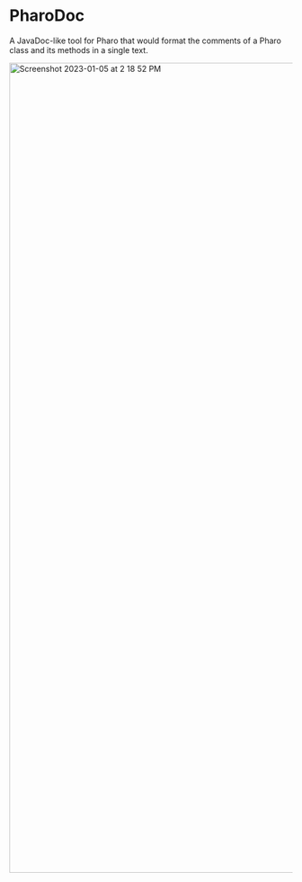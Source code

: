 # PharoDoc

A JavaDoc-like tool for Pharo that would format the comments of a Pharo class and its methods in a single text.

<img width="1440" alt="Screenshot 2023-01-05 at 2 18 52 PM" src="https://user-images.githubusercontent.com/24366008/210739581-3fe87d2c-9e9d-479f-94e3-90878045b45b.png">
